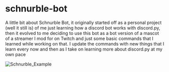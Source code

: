 # schnurble-bot

A little bit about Schnurble Bot, it originally started off as a personal project (well it still is) of me just learning how a discord bot works with discord.py, then it evolved to me deciding to use this bot as a bot version of a mascot of a streamer I mod for on Twitch and just some basic commands that I learned while working on that. I update the commands with new things that I learn every now and then as I take on learning more about discord.py at my own pace

![Schnurble_Example](https://user-images.githubusercontent.com/49329360/170930188-ed29e178-a542-4cba-8013-53af473436f8.png)
